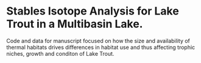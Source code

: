 
# Stables Isotope Analysis for Lake Trout in a Multibasin Lake.

Code and data for manuscript focused on how the size and availability of
thermal habitats drives differences in habitat use and thus affecting
trophic niches, growth and conditon of Lake Trout.
